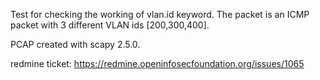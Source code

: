 Test for checking the working of vlan.id keyword.
The packet is an ICMP packet with 3 different VLAN ids [200,300,400].

PCAP created with scapy 2.5.0.

redmine ticket: https://redmine.openinfosecfoundation.org/issues/1065